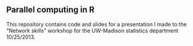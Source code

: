 ## Parallel computing in R

This repository contains code and slides for a presentation I made to the "Network skills" workshop for the UW-Madison statistics department 10/25/2013.
